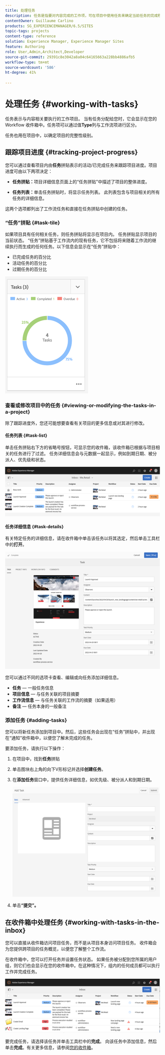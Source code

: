 ```yaml
---
title: 处理任务
description: 任务是指要对内容完成的工作项，可在项目中使用任务来确定当前任务的完成程度
contentOwner: Guillaume Carlino
products: SG_EXPERIENCEMANAGER/6.5/SITES
topic-tags: projects
content-type: reference
solution: Experience Manager, Experience Manager Sites
feature: Authoring
role: User,Admin,Architect,Developer
source-git-commit: 29391c8e3042a8a04c64165663a228bb4886afb5
workflow-type: tm+mt
source-wordcount: '586'
ht-degree: 41%

---
```



# 处理任务 {#working-with-tasks}

任务表示与内容相关要执行的工作项目。 当有任务分配给您时，它会显示在您的 Workflow 收件箱中。任务项可以通过值&#x200B;**Type**&#x200B;列与工作流项进行区分。

任务也用在项目中，以确定项目的完整性级别。

## 跟踪项目进度 {#tracking-project-progress}

您可以通过查看项目内由&#x200B;**任务**&#x200B;拼贴表示的活动/已完成任务来跟踪项目进度。项目进度可由以下两项决定：

* **任务拼贴：**&#x200B;项目详细信息页面上的“任务拼贴”中描述了项目的整体进度。

* **任务列表：**&#x200B;单击任务拼贴时，将显示任务列表。 此列表包含与项目相关的所有任务的详细信息。

这两个选项都列出了工作流任务和直接在任务拼贴中创建的任务。

### “任务”拼贴 {#task-tile}

如果项目具有任何相关任务，则任务拼贴将显示在项目内。 任务拼贴显示项目的当前状态。 “任务”拼贴基于工作流内的现有任务，它不包括将来随着工作流的继续执行而生成的任何任务。以下信息会显示在“任务”拼贴中：

* 已完成任务的百分比
* 活动任务的百分比
* 过期任务的百分比

![任务拼贴](assets/project-tile-tasks.png)

### 查看或修改项目中的任务 {#viewing-or-modifying-the-tasks-in-a-project}

除了跟踪进度外，您还可能想要查看有关项目的更多信息或对其进行修改。

#### 任务列表 {#task-list}

单击任务拼贴右下方的省略号按钮，可显示您的收件箱，该收件箱已根据与项目相关的任务进行了过滤。 任务详细信息会与元数据一起显示，例如到期日期、被分派人、优先级和状态。

![项目任务收件箱](assets/project-tasks.png)

#### 任务详细信息 {#task-details}

有关特定任务的详细信息，请在收件箱中单击该任务以将其选定，然后单击工具栏中的&#x200B;**打开**。

![任务详细信息](assets/project-task-detail.png)

您可以通过不同的选项卡查看、编辑或向任务添加详细信息。

* **任务** — 一般任务信息
* **项目信息** — 与任务关联的项目摘要
* **工作流信息** — 与任务关联的工作流的摘要（如果适用）
* **备注** — 任务本身的一般备注

### 添加任务 {#adding-tasks}

您可以将新任务添加到项目中。然后，这些任务会出现在“任务”拼贴中，并出现在“通知”收件箱中，以便您了解未完成的任务。

要添加任务，请执行以下操作：

1. 在项目中，找到&#x200B;**任务**&#x200B;拼贴
1. 单击图块右上角的向下V形标记并选择&#x200B;**创建任务**。
1. 在&#x200B;**添加任务**&#x200B;窗口中，提供任务详细信息，如优先级、被分派人和到期日期。

   ![添加任务](assets/project-add-task.png)

1. 单击&#x200B;**“提交”。**

## 在收件箱中处理任务 {#working-with-tasks-in-the-inbox}

您可以直接从收件箱访问项目任务，而不是从项目本身访问项目任务。 收件箱会为您提供跨项目的任务概览，以便您了解整个工作流。

在收件箱中，您可以打开任务并设置任务状态。 如果任务被分配到您所属的用户组，则它们也会显示在您的收件箱中。在这种情况下，组内的任何成员都可以执行工作并完成任务。

![收件箱](assets/project-inbox.png)

要完成任务，请选择该任务并单击工具栏中的&#x200B;**完成**。 向该任务中添加信息，然后单击&#x200B;**完成**。有关更多信息，请参阅[您的收件箱](/help/sites-authoring/inbox.md)。
